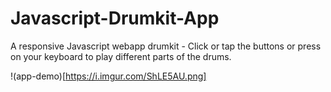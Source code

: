 # Javascript-Drumkit-App


A responsive Javascript webapp drumkit - Click or tap the buttons or press on your keyboard to play different parts of the drums.



!(app-demo)[https://i.imgur.com/ShLE5AU.png]
